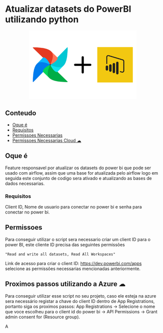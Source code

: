 # Atualizar datasets do PowerBI utilizando python

<p align="center">
  <img src="/src/airflow+power_bi.png" width="350" title="Airflow com power bi" alt="airflow">
</p>

## Conteudo

- [Oque é](#getting_started)
- [Requisitos](#requisitos)
- [Permissoes Necessarias](#Permissoes_Necessarias)
- [Permissoes Necessarias Cloud ☁](#Azure)


## Oque é <a name = "getting_started"></a>

Feature responsavel por atualizar os datasets do power bi que pode ser usado com airflow, assim que uma base for atualizada pelo airflow logo em seguida este conjunto de codigo sera ativado e atualizando as bases de dados necessarias.

### Requisitos <a name = "requisitos"></a>

Client ID, Nome de usuario para conectar no power bi e senha para conectar no power bi.

## Permissoes <a name = "Permissoes_Necessarias"></a>

Para conseguir utilizar o script sera necessario criar um client ID para o power BI, este cliente ID 
precisa das seguintes permissões 
```
"Read and write all datasets, Read All Workspaces"
```
Link de acesso para criar o client ID: https://dev.powerbi.com/apps selecione as permissões necessarias mencionadas anteriormente.

## Proximos passos utilizando a Azure ☁ <a name = "Azure"></a>

Para conseguir utilizar esse script no seu projeto, caso ele esteja na azure sera necessário registar a chave do client ID dentro 
de App Registrations, portanto siga os proximos passos: App Registrations -> Selecione o nome que voce escolheu para o client id do power bi -> API Permissions -> Grant admin consent for (Resource group).  

A
